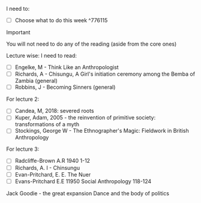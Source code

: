 I need to:
- [ ] Choose what to do this week ^776115

>[!important]
>You will not need to do any of the reading (aside from the core ones)

Lecture wise:
I need to read:
- [ ] Engelke, M - Think Like an Anthropologist
- [ ] Richards, A - Chisungu, A Girl's initiation ceremony among the Bemba of Zambia (general)
- [ ] Robbins, J - Becoming Sinners (general)

For lecture 2:
- [ ]  Candea, M, 2018: severed roots
- [ ] Kuper, Adam, 2005 - the reinvention of primitive society: transformations of a myth
- [ ] Stockings, George W - The Ethnographer's Magic: Fieldwork in British Anthropology

For lecture 3:
- [ ]  Radcliffe-Brown A.R 1940 1-12
- [ ] Richards, A. I - Chinsungu
- [ ] Evan-Pritchard, E. E. The Nuer
- [ ] Evans-Pritchard E.E 11950 Social Anthropology 118-124

Jack Goodie - the great expansion
Dance and the body of politics


